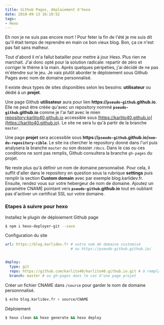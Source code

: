 ```yaml
---
title: Github Pages, déploiement d'hexo
date: 2018-09-13 16:10:52
tags:
- Hexo
---
```


Eh non je ne suis pas encore mort ! Pour feter la fin de l'été je me suis dit qu'il était
temps de reprendre en main ce bon vieux blog. Bon, ça ce n'est pas fait sans malheur.

Tout d'abord il m'a fallut batailler pour mettre à jour Hexo. Plus rien ne marchait. J'ai donc
opté pour la solution radicale: repartir de zéro et corriger le thème à la main. Après quelques péripéties, j'ai décidé de ne pas m'étendre sur le jeu. Je vais plutôt aborder le déploiement sous Github Pages avec nom de domaine personnalisé.

Il existe deux types de sites disponibles selon les besoins: **utilisateur** ou dédié à un **projet**.

Une page Github **utilisateur** aura pour lien **https://`pseudo-github`.github.io**. Elle ne peut être créée qu'avec un repository nommé **`pseudo-github`.github.io** comme je l'ai fait avec le mien [repository:karlito40.github.io](https://github.com/karlito40/karlito40.github.io) accessible sous [https://karlito40.github.io](https://karlito40.github.io). Le site ne sera lu qu'à partir de la branche `master`.

Une page **projet** sera accessible sous **https://`pseudo-github`.github.io/`nom-du-repository-cible`**. Le site ira chercher le repository donné dans l'url puis analysera la branche `master` ou son dossier `/docs`. Dans le cas ou ces conditions ne sont pas remplis, Github consultera la branche `gh-pages` du projet.

Ne reste plus qu'à définir un nom de domaine personnalisé. Pour cela, il suffit d'aller dans le repository en question sous la rubrique **settings** puis remplir la section **Custom domain** avec par exemple blog.karlidev.fr. Ensuite, rendez vous sur votre hebergeur de nom de domaine. Ajoutez un paramètre CNAME pointant vers **`pseudo-github`.github.io** tout en oubliant pas d'activer un certificat SSL sur votre domaine.

### Etapes à suivre pour hexo

Installez le plugin de déploiement Github page

``` bash
$ npm i hexo-deployer-git --save
```

Configuration du site

``` yml
url: https://blog.karlidev.fr # votre nom de domaine customisé
                              # ou https://pseudo-github.github.io/


deploy:
  type: git
  repo: https://github.com/karlito40/karlito40.github.io.git # à remplacer par le votre
  branch: master # ou gh-pages dans le cas d'une page projet
```

Créer un fichier CNAME dans `/source` pour garder le nom de domaine personnnalisé.

``` bash
$ echo blog.karlidev.fr > source/CNAME
```

Déploiement

``` bash
$ hexo clean && hexo generate && hexo deploy
```
